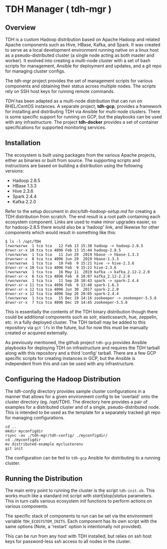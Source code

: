 TDH Manager ( tdh-mgr )
=======================

## Overview

  TDH is a custom Hadoop distribution based on Apache Hadoop and related
Apache components such as Hive, HBase, Kafka, and Spark. It was created to
serve as a local development environment running native on a linux host
as a pseudo-distributed cluster (a single node acting as both master and
worker).  It evolved into creating a multi-node cluster with a set of bash
scripts for management, Ansible for deployment and updates, and a git repo
for managing cluster configs.

  The *tdh-mgr* project provides the set of management scripts for various
components and obtaining their status across multiple nodes. The scripts
rely on SSH host keys for running remote commands.

  *TDH* has been adapted as a multi-node distribution that can run on
RHEL/CentOS instances.  A separate project, **tdh-gcp**, provides a framework
for installing and distributing TDH via Ansible for multi-node clusters.
There is some specific support for running on GCP, but the playbooks can be
used with any infrastructure. The project **tdh-docker** provides a set
of container specifications for supported monitoring services.

## Installation

  The ecosystem is built using packages from the various Apache projects,
either as binaries or built from source. The supporting scripts and
instructions are based on building a distribution using the following
versions:

- Hadoop 2.8.5
- HBase  1.3.3
- Hive   2.3.6
- Spark  2.4.4
- Kafka  2.2.0

Refer to the setup document in *docs/tdh-hadoop-setup.md* for creating a
TDH distribution from scratch. The end result is a root path containing
each ecosystem component.  Links are used to make minor upgrades easier, so
for hadoop-2.8.5 there would also be a 'hadoop' link, and likewise for other
components which would result in something like this:
```
$ ls -l /opt/TDH
lrwxrwxrwx  1 tca tca   12 Feb 13 15:38 hadoop -> hadoop-2.8.5
drwxr-xr-x 10 tca tca 4096 Feb 13 15:44 hadoop-2.8.5
lrwxrwxrwx  1 tca tca   11 Jun 29  2019 hbase -> hbase-1.3.3
drwxrwxr-x  8 tca tca 4096 Jun 29  2019 hbase-1.3.3
lrwxrwxrwx  1 tca tca   10 Feb  9 15:21 hive -> hive-2.3.6
drwxr-xr-x 10 tca tca 4096 Feb  9 15:22 hive-2.3.6
lrwxrwxrwx  1 tca tca   16 May 11  2019 kafka -> kafka_2.12-2.2.0
drwxr-xr-x  6 tca tca 4096 Feb  8 18:07 kafka_2.12-2.2.0
lrwxrwxrwx  1 tca tca   11 Sep 28 10:43 spark -> spark-2.4.4
drwxr-xr-x 11 tca tca 4096 Feb  9 13:48 spark-1.6.3
drwxr-xr-x 12 tca tca 4096 Jun 30  2017 spark-2.2.0
drwxr-xr-x 12 tca tca 4096 Sep 26 20:05 spark-2.4.4
lrwxrwxrwx  1 tca tca   15 Dec 19 14:16 zookeeper -> zookeeper-5.5.6
drwxr-xr-x  7 tca tca 4096 Dec 19 14:45 zookeeper-5.5.6
```

 This is essentially the contents of the TDH binary distribution though there
could be additional components such as solr, elasticsearch, hue, zeppelin, etc.
in a fully deployed cluster. The TDH tarball may be added to this repository
via `git lfs` in the future, but for now this must be manually created or
acquired externally.

  As previously mentioned, the github project `tdh-gcp` provides Ansible
playbooks for deploying TDH on infrastructure and requires the TDH tarball
along with this repository and a third 'config' tarball. There are a few
GCP specific scripts for creating instances in GCP, but the Ansible is
independent from this and can be used with any infrastructure.


## Configuring the Hadoop Distribution
  The *tdh-config* directory provides sample cluster configurations in a manner
that allows for a given environment config to be 'overlaid' onto the cluster
directory (eg. /opt/TDH). The directory here provides a pair of examples for
a distributed cluster and of a single, pseudo-distributed node. This is intended
to be used as the template for a separately tracked git repo for managing
configurations.
```
cd ..
mkdir myconfigdir
rsync -av ./tdh-mgr/tdh-config/ ./myconfigdir/
cd ./myconfigdir
mv distributed-example myclusterenv
git init
```

  The configuration can be fed to `tdh-gcp` Ansible for distributing to a
running cluster.

## Running the Distribution
   The main entry point to running the cluster is the script `tdh-init.sh`.
This works much like a standard init script with *start|stop|status* parameters.
This in turn calls various ecosystem *init* functions to perform actions
on various components.  

  The specific stack of components to run can be set via the environment
variable `TDH_ECOSYSTEM_INITS`. Each component has its own script with the
same options (Note, a 'restart' option is intentionally not provided).

  This can be run from any host with TDH installed, but 
relies on ssh host keys for password-less ssh access to all nodes in the cluster.

